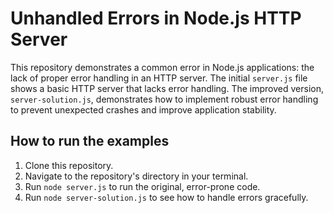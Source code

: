 # Unhandled Errors in Node.js HTTP Server

This repository demonstrates a common error in Node.js applications: the lack of proper error handling in an HTTP server. The initial `server.js` file shows a basic HTTP server that lacks error handling.  The improved version, `server-solution.js`, demonstrates how to implement robust error handling to prevent unexpected crashes and improve application stability.

## How to run the examples

1. Clone this repository.
2. Navigate to the repository's directory in your terminal.
3. Run `node server.js` to run the original, error-prone code.
4. Run `node server-solution.js` to see how to handle errors gracefully.